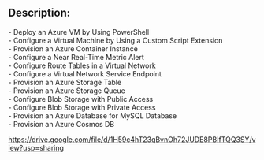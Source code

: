 <h2>Description:</h2>
- Deploy an Azure VM by Using PowerShell<br>
- Configure a Virtual Machine by Using a Custom Script Extension<br>
- Provision an Azure Container Instance<br>
- Configure a Near Real-Time Metric Alert<br>
- Configure Route Tables in a Virtual Network<br>
- Configure a Virtual Network Service Endpoint<br>
- Provision an Azure Storage Table<br>
- Provision an Azure Storage Queue<br>
- Configure Blob Storage with Public Access<br>
- Configure Blob Storage with Private Access<br>
- Provision an Azure Database for MySQL Database<br>
- Provision an Azure Cosmos DB<br>

https://drive.google.com/file/d/1H59c4hT23qBvnOh72JUDE8PBIfTQQ3SY/view?usp=sharing
